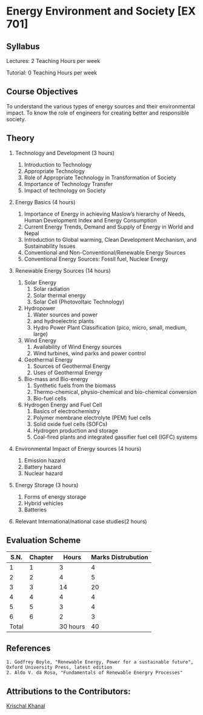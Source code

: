 # Energy Environment and Society [EX 701]
## Syllabus

Lectures: 2 Teaching Hours per week

Tutorial: 0 Teaching Hours per week

## Course Objectives

To understand the various types of energy sources and their environmental impact. To know the role of engineers for creating better and responsible society.

## Theory

1. Technology and Development (3 hours)
    1. Introduction to Technology
    2. Appropriate Technology
    3. Role of Appropriate Technology in Transformation of Society
    4. Importance of Technology Transfer
    5. Impact of technology on Society

2. Energy Basics (4 hours)
    1. Importance of Energy in achieving Maslow’s hierarchy of Needs, Human Development Index and Energy Consumption
    2. Current Energy Trends, Demand and Supply of Energy in World and Nepal
    3. Introduction to Global warming, Clean Development Mechanism, and Sustainability Issues
    4. Conventional and Non-Conventional/Renewable Energy Sources
    5. Conventional Energy Sources: Fossil fuel, Nuclear Energy

3. Renewable Energy Sources (14 hours)
    1. Solar Energy
        1. Solar radiation
        2. Solar thermal energy
        3. Solar Cell (Photovoltaic Technology)
    2. Hydropower
        1. Water sources and power
        2. and hydroelectric plants
        3. Hydro Power Plant Classification (pico, micro, small, medium, large)
    3. Wind Energy
        1. Availability of Wind Energy sources
        2. Wind turbines, wind parks and power control
    4. Geothermal Energy
        1. Sources of Geothermal Energy
        2. Uses of Geothermal Energy
    5. Bio-mass and Bio-energy
        1. Synthetic fuels from the biomass
        2. Thermo-chemical, physio-chemical and bio-chemical conversion
        3. Bio-fuel cells
    6. Hydrogen Energy and Fuel Cell
        1. Basics of electrochemistry
        2. Polymer membrane electrolyte (PEM) fuel cells
        3. Solid oxide fuel cells (SOFCs)
        4. Hydrogen production and storage
        5. Coal-fired plants and integrated gassifier fuel cell (IGFC) systems

4. Environmental Impact of Energy sources (4 hours)
    1. Emission hazard
    2. Battery hazard
    3. Nuclear hazard

5. Energy Storage (3 hours)
    1. Forms of energy storage
    2. Hybrid vehicles
    3. Batteries

6. Relevant International/national case studies(2 hours)

## Evaluation Scheme

| S.N.  | Chapter       | Hours          | Marks Distrubution     |
| ----- | ------------- | -------------- | ---------------------- |
| 1     | 1             |  3             |    4                   |
| 2     | 2             |  4             |    5                   |
| 3     | 3             |  14            |    20                  |
| 4     | 4             |  4             |    4                   |
| 5     | 5             |  3             |    4                   |
| 6     | 6             |  2             |    3                   |
| Total |               | 30 hours       |   40                   |

## References
    1. Godfrey Boyle, "Renewable Energy, Power for a sustainable future", Oxford University Press, latest edition
    2. Aldo V. da Rosa, "Fundamentals of Renewable Energry Processes"

## Attributions to the Contributors:

[Krischal Khanal](https://github.com/krischal111)